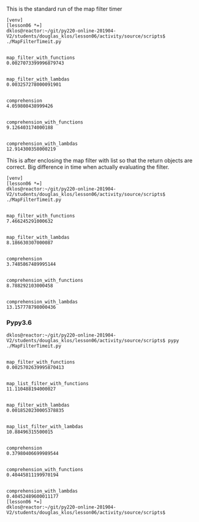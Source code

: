 This is the standard run of the map filter timer

```
[venv]
[lesson06 *=]
dklos@reactor:~/git/py220-online-201904-V2/students/douglas_klos/lesson06/activity/source/scripts$ ./MapFilterTimeit.py 


map_filter_with_functions
0.0027073399996879743


map_filter_with_lambdas
0.003257278000091901


comprehension
4.059808438999426


comprehension_with_functions
9.126403174000188


comprehension_with_lambdas
12.914300358000219
```

This is after enclosing the map filter with list so that the return objects are correct.
Big difference in time when actually evaluating the filter.

```
[venv]
[lesson06 *=]
dklos@reactor:~/git/py220-online-201904-V2/students/douglas_klos/lesson06/activity/source/scripts$ ./MapFilterTimeit.py 


map_filter_with_functions
7.466245291000632


map_filter_with_lambdas
8.186630307000087


comprehension
3.7485867489995144


comprehension_with_functions
8.788292103000458


comprehension_with_lambdas
13.157778798000436
```

### Pypy3.6

```
dklos@reactor:~/git/py220-online-201904-V2/students/douglas_klos/lesson06/activity/source/scripts$ pypy ./MapFilterTimeit.py 


map_filter_with_functions
0.0025702639995870413


map_list_filter_with_functions
11.110488194000027


map_filter_with_lambdas
0.0018520230005378835


map_list_filter_with_lambdas
10.88496315500015


comprehension
0.37980406699989544


comprehension_with_functions
0.40445811199970194


comprehension_with_lambdas
0.40452489600011177
[lesson06 *=]
dklos@reactor:~/git/py220-online-201904-V2/students/douglas_klos/lesson06/activity/source/scripts$ 
```